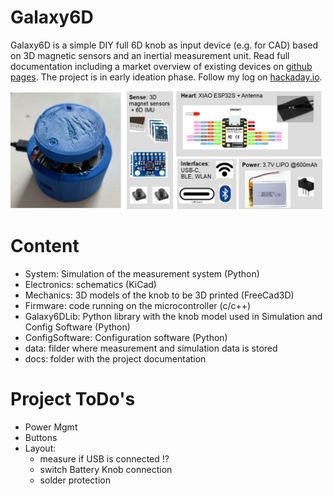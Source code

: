 # Galaxy6D

Galaxy6D is a simple DIY full 6D knob as input device (e.g. for CAD) based on 3D magnetic 
sensors and an inertial measurement unit. Read full documentation including a 
market overview of existing devices on [github pages](https://bastelbaus.github.io/Galaxy6D/). 
The project is in early ideation phase. Follow my log on [hackaday.io](https://hackaday.io/project/192855). 

![Design Concept](docs/images/Concept_V3.png)


# Content 

* System: Simulation of the measurement system (Python)
* Electronics: schematics (KiCad)
* Mechanics: 3D models of the knob to be 3D printed (FreeCad3D)
* Firmware: code running on the microcontroller (c/c++)
* Galaxy6DLib: Python library with the knob model used in Simulation and Config Software  (Python)
* ConfigSoftware: Configuration software (Python)
* data: filder where measurement and simulation data is stored
* docs: folder with the project documentation


# Project ToDo's

* Power Mgmt
* Buttons
* Layout:
  * measure if USB is connected !?
  * switch Battery Knob connection
  * solder protection

